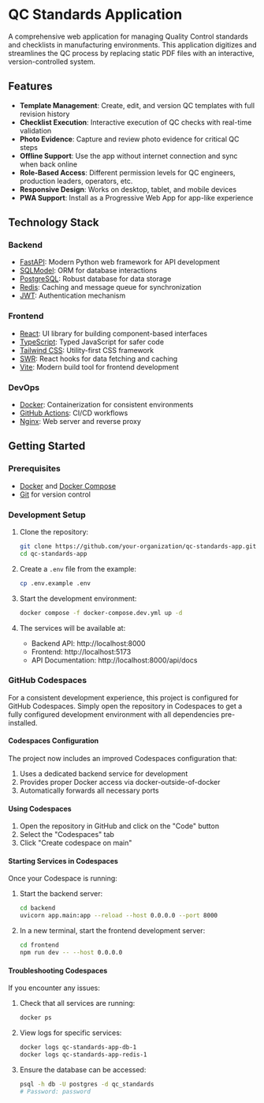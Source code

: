 # QC Standards Application

A comprehensive web application for managing Quality Control standards and checklists in manufacturing environments. This application digitizes and streamlines the QC process by replacing static PDF files with an interactive, version-controlled system.

## Features

- **Template Management**: Create, edit, and version QC templates with full revision history
- **Checklist Execution**: Interactive execution of QC checks with real-time validation
- **Photo Evidence**: Capture and review photo evidence for critical QC steps
- **Offline Support**: Use the app without internet connection and sync when back online
- **Role-Based Access**: Different permission levels for QC engineers, production leaders, operators, etc.
- **Responsive Design**: Works on desktop, tablet, and mobile devices
- **PWA Support**: Install as a Progressive Web App for app-like experience

## Technology Stack

### Backend
- [FastAPI](https://fastapi.tiangolo.com/): Modern Python web framework for API development
- [SQLModel](https://sqlmodel.tiangolo.com/): ORM for database interactions
- [PostgreSQL](https://www.postgresql.org/): Robust database for data storage
- [Redis](https://redis.io/): Caching and message queue for synchronization
- [JWT](https://jwt.io/): Authentication mechanism

### Frontend
- [React](https://reactjs.org/): UI library for building component-based interfaces
- [TypeScript](https://www.typescriptlang.org/): Typed JavaScript for safer code
- [Tailwind CSS](https://tailwindcss.com/): Utility-first CSS framework
- [SWR](https://swr.vercel.app/): React hooks for data fetching and caching
- [Vite](https://vitejs.dev/): Modern build tool for frontend development

### DevOps
- [Docker](https://www.docker.com/): Containerization for consistent environments
- [GitHub Actions](https://github.com/features/actions): CI/CD workflows
- [Nginx](https://nginx.org/): Web server and reverse proxy

## Getting Started

### Prerequisites
- [Docker](https://docs.docker.com/get-docker/) and [Docker Compose](https://docs.docker.com/compose/install/)
- [Git](https://git-scm.com/downloads) for version control

### Development Setup

1. Clone the repository:
   ```bash
   git clone https://github.com/your-organization/qc-standards-app.git
   cd qc-standards-app
   ```

2. Create a `.env` file from the example:
   ```bash
   cp .env.example .env
   ```

3. Start the development environment:
   ```bash
   docker compose -f docker-compose.dev.yml up -d
   ```

4. The services will be available at:
   - Backend API: http://localhost:8000
   - Frontend: http://localhost:5173
   - API Documentation: http://localhost:8000/api/docs

### GitHub Codespaces

For a consistent development experience, this project is configured for GitHub Codespaces. Simply open the repository in Codespaces to get a fully configured development environment with all dependencies pre-installed.

#### Codespaces Configuration

The project now includes an improved Codespaces configuration that:

1. Uses a dedicated backend service for development
2. Provides proper Docker access via docker-outside-of-docker
3. Automatically forwards all necessary ports

#### Using Codespaces

1. Open the repository in GitHub and click on the "Code" button
2. Select the "Codespaces" tab
3. Click "Create codespace on main"

#### Starting Services in Codespaces

Once your Codespace is running:

1. Start the backend server:
   ```bash
   cd backend
   uvicorn app.main:app --reload --host 0.0.0.0 --port 8000
   ```

2. In a new terminal, start the frontend development server:
   ```bash
   cd frontend
   npm run dev -- --host 0.0.0.0
   ```

#### Troubleshooting Codespaces

If you encounter any issues:

1. Check that all services are running:
   ```bash
   docker ps
   ```

2. View logs for specific services:
   ```bash
   docker logs qc-standards-app-db-1
   docker logs qc-standards-app-redis-1
   ```

3. Ensure the database can be accessed:
   ```bash
   psql -h db -U postgres -d qc_standards
   # Password: password
   ```